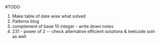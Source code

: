 #TODO

1. Make table of date wise what solved
2. Patterns blog
3. complement of base 10 integer - write down notes
4. 231 - power of 2 -- check alternative efficient solutions & leetcode soln as well
